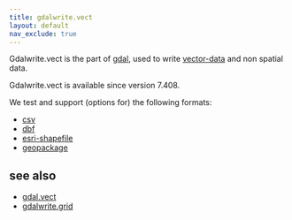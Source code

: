 ```yaml
---
title: gdalwrite.vect
layout: default
nav_exclude: true
---
```

Gdalwrite.vect is the part of [gdal](gdal), used to write [vector-data](vector-data) and non spatial data. 

Gdalwrite.vect is available since version 7.408.

We test and support (options for) the following formats:
- [csv](csv)
- [dbf](dbf)
- [esri-shapefile](esri-shapefile)
- [geopackage](geopackage)

## see also
- [gdal.vect](gdal.vect)
- [gdalwrite.grid](gdalwrite.grid)